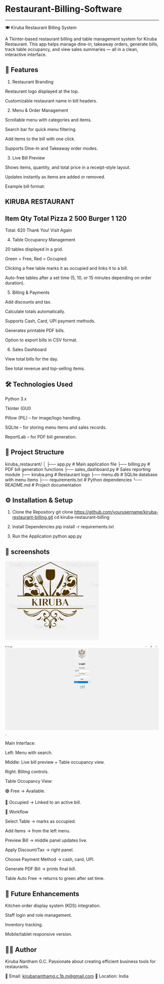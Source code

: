 # Restaurant-Billing-Software
-----------------------------

🍽️ Kiruba Restaurant Billing System

A Tkinter-based restaurant billing and table management system for Kiruba Restaurant.
This app helps manage dine-in, takeaway orders, generate bills, track table occupancy, and view sales summaries — all in a clean, interactive interface.

📌 Features
----------------
1. Restaurant Branding

Restaurant logo displayed at the top.

Customizable restaurant name in bill headers.

2. Menu & Order Management

Scrollable menu with categories and items.

Search bar for quick menu filtering.

Add items to the bill with one click.

Supports Dine-In and Takeaway order modes.

3. Live Bill Preview

Shows items, quantity, and total price in a receipt-style layout.

Updates instantly as items are added or removed.

Example bill format:

KIRUBA RESTAURANT
-----------------------
Item       Qty   Total
Pizza       2    500
Burger      1    120
-----------------------
Total:           620
Thank You! Visit Again

4. Table Occupancy Management

20 tables displayed in a grid.

Green = Free, Red = Occupied.

Clicking a free table marks it as occupied and links it to a bill.

Auto-free tables after a set time (5, 10, or 15 minutes depending on order duration).

5. Billing & Payments

Add discounts and tax.

Calculate totals automatically.

Supports Cash, Card, UPI payment methods.

Generates printable PDF bills.

Option to export bills in CSV format.

6. Sales Dashboard

View total bills for the day.

See total revenue and top-selling items.

🛠️ Technologies Used
----------------------

Python 3.x

Tkinter (GUI)

Pillow (PIL) – for image/logo handling.

SQLite – for storing menu items and sales records.

ReportLab – for PDF bill generation.

📂 Project Structure
----------------------
kiruba_restaurant/
│
├── app.py                # Main application file
├── billing.py             # PDF bill generation functions
├── sales_dashboard.py     # Sales reporting module
├── kiruba.png             # Restaurant logo
├── menu.db                # SQLite database with menu items
├── requirements.txt       # Python dependencies
└── README.md              # Project documentation

⚙️ Installation & Setup
--------------------------
1. Clone the Repository
git clone https://github.com/yourusername/kiruba-restaurant-billing.git
cd kiruba-restaurant-billing

2. Install Dependencies
pip install -r requirements.txt

3. Run the Application
python app.py

📸  screenshots 
-----------------


![before resize Screenshot](image/kiruba.png)


![after resize Screenshot](image/login.png).


Main Interface:

Left: Menu with search.

Middle: Live bill preview + Table occupancy view.

Right: Billing controls.

Table Occupancy View:

🟢 Free → Available.

🔴 Occupied → Linked to an active bill.

🔄 Workflow

Select Table → marks as occupied.

Add Items → from the left menu.

Preview Bill → middle panel updates live.

Apply Discount/Tax → right panel.

Choose Payment Method → cash, card, UPI.

Generate PDF Bill → prints final bill.

Table Auto Free → returns to green after set time.

📌 Future Enhancements
-------------------------

Kitchen order display system (KDS) integration.

Staff login and role management.

Inventory tracking.

Mobile/tablet responsive version.

👨‍💻 Author
----------

Kiruba Nantham G.C.
Passionate about creating efficient business tools for restaurants.

📧 Email: kirubananthamg.c.1b.m@gmail.com
📍 Location: India


